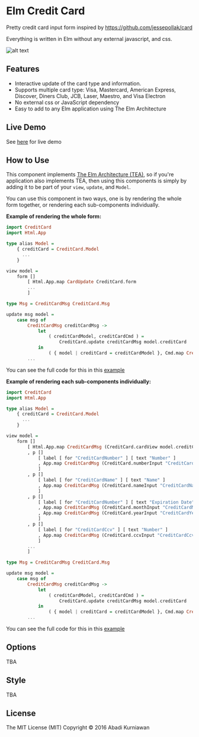 # Elm Credit Card

Pretty credit card input form inspired by https://github.com/jessepollak/card 

Everything is written in Elm without any external javascript, and css.


![alt text](https://github.com/abadi199/elm-creditcard/raw/master/images/form.gif "Sample of Credit Card Form")

## Features
 * Interactive update of the card type and information.
 * Supports multiple card type: Visa, Mastercard, American Express, Discover, Diners Club, JCB, Laser, Maestro, and Visa Electron
 * No external css or JavaScript dependency
 * Easy to add to any Elm application using The Elm Architecture

## Live Demo
See [here](http://abadi199.github.io/elm-creditcard#live-demo) for live demo

## How to Use

This component implements [The Elm Architecture (TEA)](http://guide.elm-lang.org/architecture/index.html), so if you're application also implements TEA, then using this components is simply by adding it to be part of your `view`, `update`, and `Model`.

You can use this component in two ways, one is by rendering the whole form together, or rendering each sub-components individually.

**Example of rendering the whole form:**
```haskell
import CreditCard 
import Html.App

type alias Model =
    { creditCard = CreditCard.Model 
      ...
    }

view model = 
    form [] 
        [ Html.App.map CardUpdate CreditCard.form 
        ...
        ]

type Msg = CreditCardMsg CreditCard.Msg

update msg model =
    case msg of
        CreditCardMsg creditCardMsg ->
            let
                ( creditCardModel, creditCardCmd ) =
                    CreditCard.update creditCardMsg model.creditCard
            in
                ( { model | creditCard = creditCardModel }, Cmd.map CreditCardMsg creditCardCmd )
        ...
```
You can see the full code for this in this [example](https://github.com/abadi199/elm-creditcard/blob/master/src/Examples/CheckoutForm.elm)

**Example of rendering each sub-components individually:**
```haskell
import CreditCard 
import Html.App

type alias Model =
    { creditCard = CreditCard.Model 
      ...
    }

view model = 
    form [] 
        [ Html.App.map CreditCardMsg (CreditCard.cardView model.creditCard)
        , p []
            [ label [ for "CreditCardNumber" ] [ text "Number" ]
            , App.map CreditCardMsg (CreditCard.numberInput "CreditCardNumber" model.creditCard)
            ]
        , p []
            [ label [ for "CreditCardName" ] [ text "Name" ]
            , App.map CreditCardMsg (CreditCard.nameInput "CreditCardName" [ class "input-control" ] model.creditCard)
            ]
        , p []
            [ label [ for "CreditCardNumber" ] [ text "Expiration Date" ]
            , App.map CreditCardMsg (CreditCard.monthInput "CreditCardMonth" model.creditCard)
            , App.map CreditCardMsg (CreditCard.yearInput "CreditCardYear" model.creditCard)
            ]
        , p []
            [ label [ for "CreditCardCcv" ] [ text "Number" ]
            , App.map CreditCardMsg (CreditCard.ccvInput "CreditCardCcv" model.creditCard)
            ]
        ...
        ]

type Msg = CreditCardMsg CreditCard.Msg

update msg model =
    case msg of
        CreditCardMsg creditCardMsg ->
            let
                ( creditCardModel, creditCardCmd ) =
                    CreditCard.update creditCardMsg model.creditCard
            in
                ( { model | creditCard = creditCardModel }, Cmd.map CreditCardMsg creditCardCmd )
        ...
```
You can see the full code for this in this [example](https://github.com/abadi199/elm-creditcard/blob/master/src/Examples/CheckoutFormWithFields.elm)

## Options
TBA

## Style
TBA

## License
The MIT License (MIT)
Copyright &copy; 2016 Abadi Kurniawan
